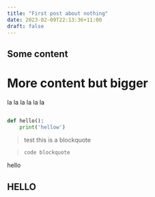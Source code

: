 ```yaml
---
title: "First post about nothing"
date: 2023-02-09T22:13:36+11:00
draft: false
---
```


## Some content
# More content but bigger
la la la la la la


```python

def hello():
    print('hellow')

```

> test this is a blockquote

> `code blockquote`

hello

## HELLO
